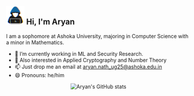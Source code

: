 <!--
**natharyan/natharyan** is a ✨ _special_ ✨ repository because its `README.md` (this file) appears on your GitHub profile.

Here are some ideas to get you started:

- 🔭 I’m currently working on ...
- 🌱 I’m currently learning ...
- 👯 I’m looking to collaborate on ...
- 🤔 I’m looking for help with ...
- 💬 Ask me about ...
- 📫 How to reach me: ...
- 😄 Pronouns: ...
- ⚡ Fun fact: ...
-->
## <picture><img src = "./assets/about_me.gif" width = 50px></picture> **Hi, I'm Aryan**
I am a sophomore at Ashoka University, majoring in Computer Science with a minor in Mathematics.

- 🔭 I’m currently working in ML and Security Research.
- 👯 Also interested in Applied Cryptography and Number Theory
- 📫 Just drop me an email at <aryan.nath_ug25@ashoka.edu.in>
- 😄 Pronouns: he/him
  
<div align="center">

![Aryan's GitHub stats](https://github-readme-stats.vercel.app/api?username=natharyan&show_icons=true&theme=transparent)

</div>
